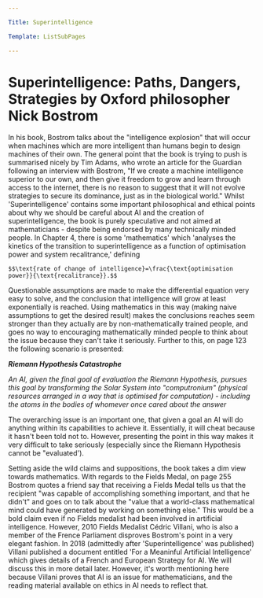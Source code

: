 ```yaml
---

Title: Superintelligence

Template: ListSubPages

---
```



# Superintelligence: Paths, Dangers, Strategies by Oxford philosopher Nick Bostrom 

In his book, Bostrom talks about the "intelligence explosion" that will occur when machines which are more intelligent than humans begin to design machines of their own. The general point that the book is trying to push is summarised nicely by Tim Adams, who wrote an article for the Guardian following an interview with Bostrom,	"If we create a machine intelligence superior to our own, and then give it freedom to grow and learn through access to the internet, there is no reason to suggest that it will not evolve strategies to secure its dominance, just as in the biological world." Whilst 'Superintelligence' contains some important philosophical and ethical points about why we should be careful about AI and the creation of superintelligence, the book is purely speculative and not aimed at mathematicians - despite being endorsed by many technically minded people. In Chapter 4, there is some 'mathematics' which 'analyses the kinetics of the transition to superintelligence as a function of optimisation power and system recalitrance,' defining

	$$\text{rate of change of intelligence}=\frac{\text{optimisation power}}{\text{recalitrance}}.$$
	
Questionable assumptions are made to make the differential equation very easy to solve, and the conclusion that intelligence will grow at least exponentially is reached. Using mathematics in this way (making naive assumptions to get the desired result) makes the conclusions reaches seem stronger than they actually are by non-mathematically trained people, and goes no way to encouraging mathematically minded people to think about the issue because they can't take it seriously. Further to this, on page 123 the following scenario is presented:

 ***Riemann Hypothesis Catastrophe***

*An AI, given the final goal of evaluation the Riemann Hypothesis, pursues this goal by transforming the Solar System into "computronium" (physical resources arranged in a way that is optimised for computation) - including the atoms in the bodies of whomever once cared about the answer*

The overarching issue is an important one, that given a goal an AI will do anything within its capabilities to achieve it. Essentially, it will cheat because it hasn't been told not to. However, presenting the point in this way makes it very difficult to take seriously (especially since the Riemann Hypothesis cannot be "evaluated'). 

Setting aside the wild claims and suppositions, the book takes a dim view towards mathematics. With regards to the Fields Medal, on page 255 Bostrom quotes a friend say that receiving a Fields Medal tells us that the recipient "was capable of accomplishing something important, and that he didn't" and goes on to talk about the "value that a world-class mathematical mind could have generated by working on something else." This would be a bold claim even if no Fields medalist had been involved in artificial intelligence. However, 2010 Fields Medalist Cédric Villani, who is also a member of the Frence Parliament disproves Bostrom's point in a very elegant fashion. In 2018 (admittedly after 'Superintelligence' was published) Villani published a document entitled 'For a Meaninful Artificial Intelligence' which gives details of a French and European Strategy for AI. We will discuss this in more detail later. However, it's worth mentioning here because Villani proves that AI is an issue for mathematicians, and the reading material available on ethics in AI needs to reflect that.
	

